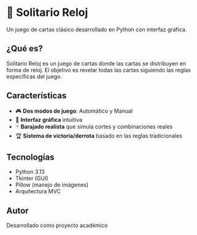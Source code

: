 # 🎴 Solitario Reloj

Un juego de cartas clásico desarrollado en Python con interfaz gráfica.

## ¿Qué es?

Solitario Reloj es un juego de cartas donde las cartas se distribuyen en forma de reloj. El objetivo es revelar todas las cartas siguiendo las reglas específicas del juego.

## Características

- 🎮 **Dos modos de juego**: Automático y Manual
- 🎨 **Interfaz gráfica** intuitiva
- 🃏 **Barajado realista** que simula cortes y combinaciones reales
- 🏆 **Sistema de victoria/derrota** basado en las reglas tradicionales

## Tecnologías

- Python 3.13
- Tkinter (GUI)
- Pillow (manejo de imágenes)
- Arquitectura MVC

## Autor

Desarrollado como proyecto académico
